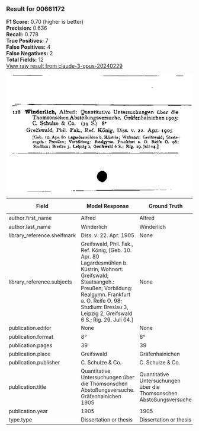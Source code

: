 ### Result for 00661172
**F1 Score:** 0.70 (higher is better)<br>**Precision:** 0.636<br>**Recall:** 0.778<br>**True Positives:** 7<br>**False Positives:** 4<br>**False Negatives:** 2<br>**Total Fields:** 12<br>[View raw result from claude-3-opus-20240229](https://github.com/RISE-UNIBAS/humanities_data_benchmark/blob/main/results/2025-10-01/T0145/request_T0145_00661172.json)

<img src="https://github.com/RISE-UNIBAS/humanities_data_benchmark/blob/main/benchmarks/zettelkatalog/images/00661172.jpg?raw=true" alt="00661172" width="600px">

| Field | Model Response | Ground Truth | Fuzzy Score | Match |
|-------|----------------|--------------|-------------|-------|
| author.first_name | Alfred | Alfred | 1.000 | ✅ |
| author.last_name | Winderlich | Winderlich | 1.000 | ✅ |
| library_reference.shelfmark | Diss. v. 22. Apr. 1905 | None | 0.000 | ❌ |
| library_reference.subjects | Greifswald, Phil. Fak., Ref. König; [Geb. 10. Apr. 80 Lagardesmühlen b. Küstrin; Wohnort: Greifswald; Staatsangeh.: Preußen; Vorbildung: Realgymn. Frankfurt a. O. Reife O. 98; Studium: Breslau 3, Leipzig 2, Greifswald 6 S.; Rig. 29. Juli 04.] | None | 0.000 | ❌ |
| publication.editor | None | None | 1.000 | ✅ |
| publication.format | 8° | 8° | 1.000 | ✅ |
| publication.pages | 39 | 39 | 1.000 | ✅ |
| publication.place | Greifswald | Gräfenhainichen | 0.320 | ❌ |
| publication.publisher | C. Schulze & Co. | C. Schulze & Co. | 1.000 | ✅ |
| publication.title | Quantitative Untersuchungen über die Thomsonschen Abstoßungsversuche. Gräfenhainichen 1905 | Quantitative Untersuchungen über die Thomsonschen Abstoßungsversuche | 0.861 | ❌ |
| publication.year | 1905 | 1905 | 1.000 | ✅ |
| type.type | Dissertation or thesis | Dissertation or thesis | 1.000 | ✅ |
